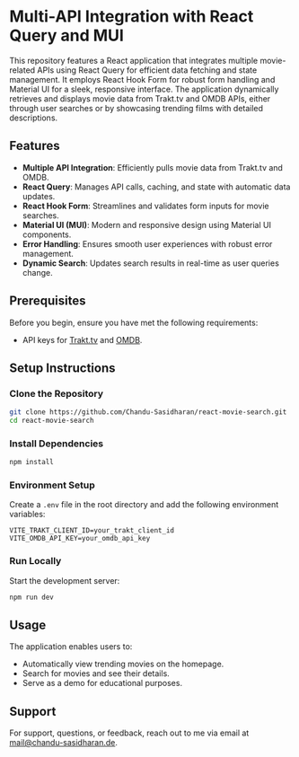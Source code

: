 # Multi-API Integration with React Query and MUI

This repository features a React application that integrates multiple movie-related APIs using React Query for efficient data fetching and state management. It employs React Hook Form for robust form handling and Material UI for a sleek, responsive interface. The application dynamically retrieves and displays movie data from Trakt.tv and OMDB APIs, either through user searches or by showcasing trending films with detailed descriptions.

## Features

-   **Multiple API Integration**: Efficiently pulls movie data from Trakt.tv and OMDB.
-   **React Query**: Manages API calls, caching, and state with automatic data updates.
-   **React Hook Form**: Streamlines and validates form inputs for movie searches.
-   **Material UI (MUI)**: Modern and responsive design using Material UI components.
-   **Error Handling**: Ensures smooth user experiences with robust error management.
-   **Dynamic Search**: Updates search results in real-time as user queries change.

## Prerequisites

Before you begin, ensure you have met the following requirements:

-   API keys for [Trakt.tv](https://trakt.docs.apiary.io/#introduction/api-url) and [OMDB](https://www.omdbapi.com/apikey.aspx).

## Setup Instructions

### Clone the Repository

```bash
git clone https://github.com/Chandu-Sasidharan/react-movie-search.git
cd react-movie-search
```

### Install Dependencies

```bash
npm install
```

### Environment Setup

Create a `.env` file in the root directory and add the following environment variables:

```
VITE_TRAKT_CLIENT_ID=your_trakt_client_id
VITE_OMDB_API_KEY=your_omdb_api_key
```

### Run Locally

Start the development server:

```bash
npm run dev
```

## Usage

The application enables users to:

-   Automatically view trending movies on the homepage.
-   Search for movies and see their details.
-   Serve as a demo for educational purposes.

## Support

For support, questions, or feedback, reach out to me via email at [mail@chandu-sasidharan.de](mailto:mail@chandu-sasidharan.de).
